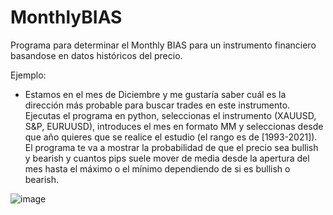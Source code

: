 # MonthlyBIAS
<p> Programa para determinar el Monthly BIAS para un instrumento financiero basandose en datos históricos del precio.</p>

Ejemplo:
- Estamos en el mes de Diciembre y me gustaría saber cuál es la dirección más probable para buscar trades en este instrumento. Ejecutas el programa en python, 
seleccionas el instrumento (XAUUSD, S&P, EURUUSD), introduces el mes en formato MM y seleccionas desde que año quieres que se realice el estudio (el rango es de [1993-2021]).
El programa te va a mostrar la probabilidad de que el precio sea bullish y bearish y cuantos pips suele mover de media desde la apertura del mes hasta el máximo o el mínimo
dependiendo de si es bullish o bearish.

![image](https://user-images.githubusercontent.com/59847094/206530213-69d94c43-1be6-46e0-8c80-411eb27088dd.png)

